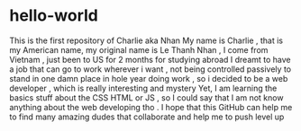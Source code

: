# hello-world
This is the first repository  of Charlie aka Nhan
My name is Charlie , that is my American name, my original name is Le Thanh Nhan , I come from Vietnam , just been to US for 2 months for studying abroad 
I dreamt to have a job that can go to work wherever i want , not being controlled passively to stand in one damn place in hole year doing work , so i decided to be a web developer , which is really interesting and mystery
Yet, I am learning the basics stuff about the CSS HTML or JS , so I could say that I am not know anything about the web developing tho .
I hope that this GitHub can help me to find many amazing dudes that collaborate and help me to push level up 
